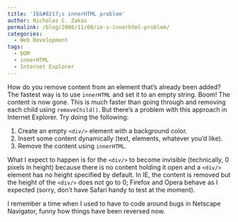 ```yaml
---
title: 'IE&#8217;s innerHTML problem'
author: Nicholas C. Zakas
permalink: /blog/2006/11/08/ie-s-innerhtml-problem/
categories:
  - Web Development
tags:
  - DOM
  - innerHTML
  - Internet Explorer
---
```

How do you remove content from an element that&#8217;s already been added? The fastest way is to use `innerHTML` and set it to an empty string. Boom! The content is now gone. This is much faster than going through and removing each child using `removeChild()`. But there&#8217;s a problem with this approach in Internet Explorer. Try doing the following:

  1. Create an empty `<div/>` element with a background color.
  2. Insert some content dynamically (text, elements, whatever you&#8217;d like).
  3. Remove the content using `innerHTML`.

What I expect to happen is for the `<div/>` to become invisible (technically, 0 pixels in height) because there is no content holding it open and a `<div/>` element has no height specified by default. In IE, the content is removed but the height of the `<div/>` does not go to 0; Firefox and Opera behave as I expected (sorry, don&#8217;t have Safari handy to test at the moment).

I remember a time when I used to have to code around bugs in Netscape Navigator, funny how things have been reversed now.
